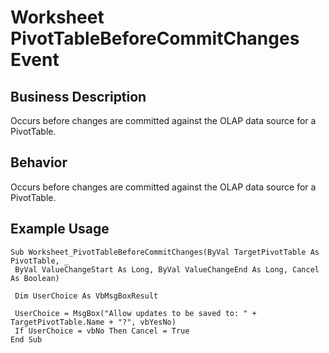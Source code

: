 # Worksheet PivotTableBeforeCommitChanges Event

## Business Description
Occurs before changes are committed against the OLAP data source for a PivotTable.

## Behavior
Occurs before changes are committed against the OLAP data source for a PivotTable.

## Example Usage
```vba
Sub Worksheet_PivotTableBeforeCommitChanges(ByVal TargetPivotTable As PivotTable, _ 
 ByVal ValueChangeStart As Long, ByVal ValueChangeEnd As Long, Cancel As Boolean) 
 
 Dim UserChoice As VbMsgBoxResult 
 
 UserChoice = MsgBox("Allow updates to be saved to: " + TargetPivotTable.Name + "?", vbYesNo) 
 If UserChoice = vbNo Then Cancel = True 
End Sub
```